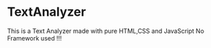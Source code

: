 # TextAnalyzer

This is a Text Analyzer made with pure HTML,CSS and JavaScript No Framework used !!!

